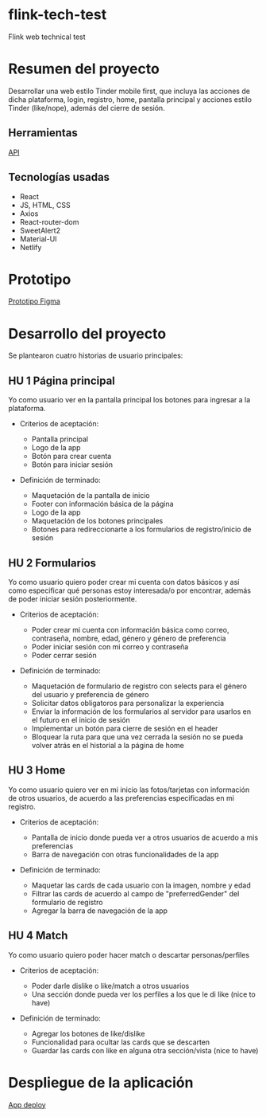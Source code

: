 # flink-tech-test
Flink web technical test 

# Resumen del proyecto

Desarrollar una web estilo Tinder mobile first, que incluya las acciones de dicha plataforma, login, registro, home, pantalla principal y acciones estilo Tinder (like/nope), además del cierre de sesión.

## Herramientas

[API](https://flink-web-test.herokuapp.com/)

## Tecnologías usadas

* React
* JS, HTML, CSS
* Axios
* React-router-dom
* SweetAlert2
* Material-UI
* Netlify

# Prototipo

[Prototipo Figma](https://www.figma.com/file/vPvQ7sUDvtopeoWJSb9GmC/Flink-web-test?node-id=0%3A1)

# Desarrollo del proyecto

Se plantearon cuatro historias de usuario principales:

## HU 1 Página principal
Yo como usuario ver en la pantalla principal los botones para ingresar a la plataforma.

* Criterios de aceptación:
    * Pantalla principal
    * Logo de la app
    * Botón para crear cuenta
    * Botón para iniciar sesión

* Definición de terminado:
    * Maquetación de la pantalla de inicio
    * Footer con información básica de la página
    * Logo de la app 
    * Maquetación de los botones principales
    * Botones para redireccionarte a los formularios de registro/inicio de sesión

## HU 2 Formularios
Yo como usuario quiero poder crear mi cuenta con datos básicos y así como especificar qué personas estoy interesada/o por encontrar, además de poder iniciar sesión posteriormente.

* Criterios de aceptación:
    * Poder crear mi cuenta con información básica como correo, contraseña, nombre, edad, género y género de preferencia
    * Poder iniciar sesión con mi correo y contraseña
    * Poder cerrar sesión

* Definición de terminado:
    * Maquetación de formulario de registro con selects para el género del usuario y preferencia de género
    * Solicitar datos obligatoros para personalizar la experiencia
    * Enviar la información de los formularios al servidor para usarlos en el futuro en el inicio de sesión
    * Implementar un botón para cierre de sesión en el header
    * Bloquear la ruta para que una vez cerrada la sesión no se pueda volver atrás en el historial a la página de home

## HU 3 Home
Yo como usuario quiero ver en mi inicio las fotos/tarjetas con información de otros usuarios, de acuerdo a las preferencias especificadas en mi registro.

 * Criterios de aceptación:
    * Pantalla de inicio donde pueda ver a otros usuarios de acuerdo a mis preferencias
    * Barra de navegación con otras funcionalidades de la app

 * Definición de terminado:
    * Maquetar las cards de cada usuario con la imagen, nombre y edad
    * Filtrar las cards de acuerdo al campo de "preferredGender" del formulario de registro
    * Agregar la barra de navegación de la app

## HU 4 Match
Yo como usuario quiero poder hacer match o descartar personas/perfiles

* Criterios de aceptación:
    * Poder darle dislike o like/match a otros usuarios
    * Una sección donde pueda ver los perfiles a los que le di like (nice to have)

* Definición de terminado:
    * Agregar los botones de like/dislike
    * Funcionalidad para ocultar las cards que se descarten
    * Guardar las cards con like en alguna otra sección/vista (nice to have)

# Despliegue de la aplicación

 [App deploy](https://flink-test-app.netlify.app)